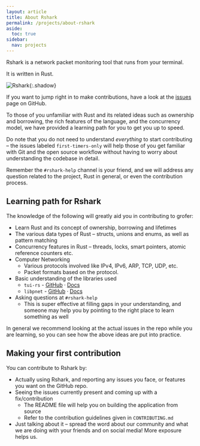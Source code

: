 ```yaml
---
layout: article
title: About Rshark
permalink: /projects/about-rshark
aside:
  toc: true
sidebar:
  nav: projects
---
```


Rshark is a network packet monitoring tool that runs from your terminal.

It is written in Rust.

![Rshark](https://raw.githubusercontent.com/pesos/rshark/master/images/example.png){:.shadow}

If you want to jump right in to make contributions, have a look at the [issues](https://github.com/pesos/rshark/issues) page on GitHub.

To those of you unfamiliar with Rust and its related ideas such as ownership and borrowing, the rich features of the language, and the concurrency model, we have provided a learning path for you to get you up to speed.

Do note that you do not need to understand *everything* to start contributing – the issues labeled `first-timers-only` will help those of you get familiar with Git and the open source workflow without having to worry about understanding the codebase in detail.

Remember the `#rshark-help` channel is your friend, and we will address any question related to the project, Rust in general, or even the contribution process.

## Learning path for Rshark

The knowledge of the following will greatly aid you in contributing to grofer:

- Learn Rust and its concept of ownership, borrowing and lifetimes
- The various data types of Rust – structs, unions and enums, as well as pattern matching
- Concurrency features in Rust – threads, locks, smart pointers, atomic reference counters etc.
- Computer Networking
    - Various protocols involved like IPv4, IPv6, ARP, TCP, UDP, etc.
    - Packet formats based on the protocol.
- Basic understanding of the libraries used
    - `tui-rs` - [GitHub](https://github.com/fdehau/tui-rs) · [Docs](https://docs.rs/tui/0.10.0/tui/)
   - `libpnet` - [GitHub](https://github.com/libpnet/libpnet) · [Docs](https://docs.rs/pnet/0.26.0/pnet/)
- Asking questions at `#rshark-help`
    - This is super effective at filling gaps in your understanding, and someone may help you by pointing to the right place to learn something as well

In general we recommend looking at the actual issues in the repo while you are learning, so you can see how the above ideas are put into practice.

## Making your first contribution

You can contribute to Rshark by:

- Actually using Rshark, and reporting any issues you face, or features you want on the GitHub repo.
- Seeing the issues currently present and coming up with a fix/contribution
    - The README file will help you on building the application from source
    - Refer to the contribution guidelines given in `CONTRIBUTING.md`
- Just talking about it – spread the word about our community and what we are doing with your friends and on social media! More exposure helps us.
